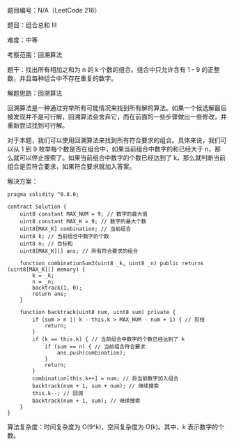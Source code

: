 题目编号：N/A（LeetCode 216）

题目：组合总和 III

难度：中等

考察范围：回溯算法

题干：找出所有相加之和为 n 的 k 个数的组合。组合中只允许含有 1 - 9 的正整数，并且每种组合中不存在重复的数字。

解题思路：回溯算法

回溯算法是一种通过穷举所有可能情况来找到所有解的算法。如果一个候选解最后被发现并不是可行解，回溯算法会舍弃它，而在前面的一些步骤做出一些修改，并重新尝试找到可行解。

对于本题，我们可以使用回溯算法来找到所有符合要求的组合。具体来说，我们可以从 1 到 9 枚举每个数是否在组合中，如果当前组合中数字的和已经大于 n，那么就可以停止搜索了。如果当前组合中数字的个数已经达到了 k，那么就判断当前组合是否符合要求，如果符合要求就加入答案。

解决方案：

```solidity
pragma solidity ^0.8.0;

contract Solution {
    uint8 constant MAX_NUM = 9; // 数字的最大值
    uint8 constant MAX_K = 9; // 数字的最大个数
    uint8[MAX_K] combination; // 当前组合
    uint8 k; // 当前组合中数字的个数
    uint8 n; // 目标和
    uint8[MAX_K][] ans; // 所有符合要求的组合

    function combinationSum3(uint8 _k, uint8 _n) public returns (uint8[MAX_K][] memory) {
        k = _k;
        n = _n;
        backtrack(1, 0);
        return ans;
    }

    function backtrack(uint8 num, uint8 sum) private {
        if (sum > n || k - this.k > MAX_NUM - num + 1) { // 剪枝
            return;
        }
        if (k == this.k) { // 当前组合中数字的个数已经达到了 k
            if (sum == n) { // 当前组合符合要求
                ans.push(combination);
            }
            return;
        }
        combination[this.k++] = num; // 将当前数字加入组合
        backtrack(num + 1, sum + num); // 继续搜索
        this.k--; // 回溯
        backtrack(num + 1, sum); // 继续搜索
    }
}
```

算法复杂度：时间复杂度为 O(9^k)，空间复杂度为 O(k)。其中，k 表示数字的个数。